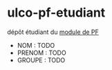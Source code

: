 # ulco-pf-etudiant

dépôt étudiant du [module de PF](https://juliendehos.gitlab.io/posts/pf/index.html)

- NOM : TODO
- PRENOM : TODO
- GROUPE : TODO


